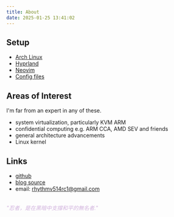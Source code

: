 ```yaml
---
title: About
date: 2025-01-25 13:41:02
---
```


<style>
r { color: Red }
o { color: #d2b4de }
g { color: Green }
</style>

## Setup

* [Arch Linux](https://archlinux.org/)
* [Hyprland](https://hyprland.org/)
* [Neovim](https://neovim.io/)
* [Config files](https://github.com/rhythm16/stowfiles)

## Areas of Interest

I'm far from an expert in any of these.

* system virtualization, particularly KVM ARM
* confidential computing e.g. ARM CCA, AMD SEV and friends
* general architecture advancements
* Linux kernel

## Links
* [github](https://github.com/rhythm16)
* [blog source](https://github.com/rhythm16/rhythm16.github.io)
* email: rhythmv514rc1@gmail.com
<br/><br/>

<o>_"忍者，是在黑暗中支撐和平的無名者."_</o>

